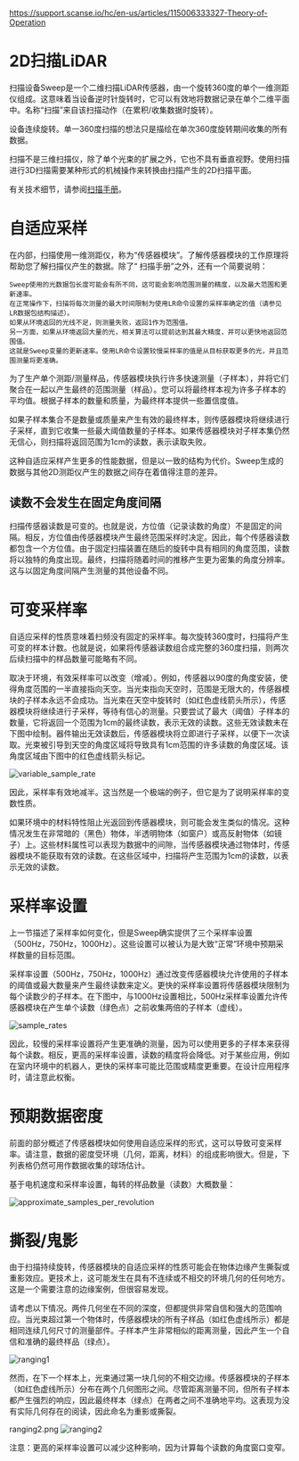https://support.scanse.io/hc/en-us/articles/115006333327-Theory-of-Operation
# 2D扫描LiDAR


扫描设备Sweep是一个二维扫描LiDAR传感器，由一个旋转360度的单个一维测距仪组成。这意味着当设备逆时针旋转时，它可以有效地将数据记录在单个二维平面中。名称“扫描”来自该扫描动作（在累积/收集数据时旋转）。

设备连续旋转。单一360度扫描的想法只是描绘在单次360度旋转期间收集的所有数据。

扫描不是三维扫描仪，除了单个光束的扩展之外，它也不具有垂直视野。使用扫描进行3D扫描需要某种形式的机械操作来转换由扫描产生的2D扫描平面。

有关技术细节，请参阅[扫描手册](https://s3.amazonaws.com/scanse/Sweep_user_manual.pdf)。

 

# 自适应采样

在内部，扫描使用一维测距仪，称为“传感器模块”。了解传感器模块的工作原理将帮助您了解扫描仪产生的数据。除了“ 扫描手册”之外，还有一个简要说明：
```
Sweep使用的光数据包长度可能会有所不同，这可能会影响范围测量的精度，以及最大范围和更新速率。
在正常操作下，扫描将每次测量的最大时间限制为使用LR命令设置的采样率确定的值（请参见LR数据包结构描述）。
如果从环境返回的光线不足，则测量失败，返回1作为范围值。
另一方面，如果从环境返回大量的光，相关算法可以提前达到其最大精度，并可以更快地返回范围值。
这就是Sweep变量的更新速率。使用LR命令设置较慢采样率的值是从目标获取更多的光，并且范围测量将更准确。
```

为了生产单个测距/测量样品，传感器模块执行许多快速测量（子样本），并将它们聚合在一起以产生最终的范围测量（样品）。您可以将最终样本视为许多子样本的平均值。根据子样本的数量和质量，为最终样本提供一些置信度值。

如果子样本集合不是数量或质量来产生有效的最终样本，则传感器模块将继续进行子采样，直到它收集一些最大阈值数量的子样本。如果传感器模块对子样本集仍然无信心，则扫描将返回范围为1cm的读数，表示读取失败。

这种自适应采样产生更多的性能数据，但是以一致的结构为代价。Sweep生成的数据与其他2D测距仪产生的数据之间存在着值得注意的差异。

 

## 读数不会发生在固定角度间隔

扫描传感器读数是可变的。也就是说，方位值（记录读数的角度）不是固定的间隔。相反，方位值由传感器模块产生最终范围采样时决定。因此，每个传感器读数都包含一个方位值。由于固定扫描装置在随后的旋转中具有相同的角度范围，读数将以独特的角度出现。最终，扫描将随着时间的推移产生更为密集的角度分辨率。这与以固定角度间隔产生测量的其他设备不同。 

 

# 可变采样率

自适应采样的性质意味着扫频没有固定的采样率。每次旋转360度时，扫描将产生可变的样本计数。也就是说，如果将传感器读数组合成完整的360度扫描，则两次后续扫描中的样品数量可能略有不同。 

取决于环境，有效采样率可以改变（增减）。例如，传感器以90度的角度安装，使得角度范围的一半直接指向天空。当光束指向天空时，范围是无限大的，传感器模块的子样本永远不会成功。当光束在天空中旋转时（如红色虚线箭头所示），传感器模块将继续进行子采样，等待有信心的测量。只要尝试了最大（阈值）子样本的数量，它将返回一个范围为1cm的最终读数，表示无效的读数。这些无效读数未在下图中绘制。器件输出无效读数后，传感器模块将立即进行子采样，以便下一次读取。光束被引导到天空的角度区域将导致具有1cm范围的许多读数的角度区域。该角度区域由下图中的红色虚线箭头标记。

![variable_sample_rate](https://support.scanse.io/hc/article_attachments/115011123427/variable_sample_rate.png "variable_sample_rate")


因此，采样率有效地减半。这当然是一个极端的例子，但它是为了说明采样率的变数性质。

如果环境中的材料特性阻止光返回到传感器模块，则可能会发生类似的情况。这种情况发生在非常暗的（黑色）物体，半透明物体（如窗户）或高反射物体（如镜子）上。这些材料属性可以表现为数据中的间隙，当传感器模块通过物体时，传感器模块不能获取有效的读数。在这些区域中，扫描将产生范围为1cm的读数，以表示无效的读数。 

 

# 采样率设置

上一节描述了采样率如何变化，但是Sweep确实提供了三个采样率设置（500Hz，750Hz，1000Hz）。这些设置可以被认为是大致“正常”环境中预期采样数量的目标范围。

采样率设置（500Hz，750Hz，1000Hz）通过改变传感器模块允许使用的子样本的阈值或最大数量来产生最终读数来定义。更快的采样率设置将传感器模块限制为每个读数少的子样本。在下图中，与1000Hz设置相比，500Hz采样率设置允许传感器模块在产生单个读数（绿色点）之前收集两倍的子样本（虚线）。

![sample_rates](https://support.scanse.io/hc/article_attachments/115011260488/sample_rates.png "sample_rates")


因此，较慢的采样率设置将产生更准确的测量，因为可以使用更多的子样本来获得每个读数。相反，更高的采样率设置，读数的精度将会降低。对于某些应用，例如在室内环境中的机器人，更快的采样率可能比范围或精度更重要。在设计应用程序时，请注意此权衡。

 

# 预期数据密度

前面的部分概述了传感器模块如何使用自适应采样的形式，这可以导致可变采样率。请注意，数据的密度受环境（几何，距离，材料）的组成影响很大。但是，下列表格仍然可用作数据收集的球场估计。 

基于电机速度和采样率设置，每转的样品数量（读数）大概数量：

![approximate_samples_per_revolution](https://support.scanse.io/hc/article_attachments/115011132567/approximate_samples_per_revolution.png "approximate_samples_per_revolution")

 

# 撕裂/鬼影

由于扫描持续旋转，传感器模块的自适应采样的性质可能会在物体边缘产生撕裂或重影效应。更技术上，这可能发生在具有不连续或不相交的环境几何的任何地方。这是一个需要注意的边缘案例，但很容易发现。

请考虑以下情况。两件几何坐在不同的深度，但都提供非常自信和强大的范围响应。当光束超过第一个物体时，传感器模块的所有子样品（如红色虚线所示）都是相同连续几何尺寸的测量部件。子样本产生非常相似的距离测量，因此产生一个自信和准确的最终样品（绿点）。

![ranging1](https://support.scanse.io/hc/article_attachments/115011260668/ranging1.png "ranging1")

然而，在下一个样本上，光束通过第一块几何的不相交边缘。传感器模块的子样本（如红色虚线所示）分布在两个几何图形之间。尽管距离测量不同，但所有子样本都产生强烈的响应，因此最终样本（绿点）在两者之间不准确地平均。这表现为没有实际几何存在的阅读，因此命名为重影或撕裂。

ranging2.png
![ranging2](https://support.scanse.io/hc/article_attachments/115011260688/ranging2.png "ranging2")

 

注意：更高的采样率设置可以减少这种影响，因为计算每个读数的角度窗口变窄。